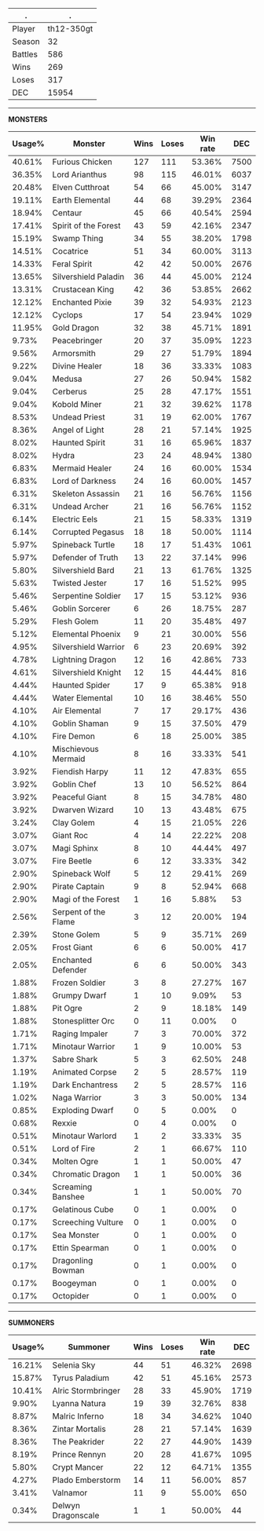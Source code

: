 .|.
|-|-
Player|th12-350gt
Season|32
Battles|586
Wins|269
Loses|317
DEC|15954

---
**MONSTERS**

Usage%|Monster|Wins|Loses|Win rate|DEC|
-|-|-|-|-|-|
40.61%|Furious Chicken|127|111|53.36%|7500|
36.35%|Lord Arianthus|98|115|46.01%|6037|
20.48%|Elven Cutthroat|54|66|45.00%|3147|
19.11%|Earth Elemental|44|68|39.29%|2364|
18.94%|Centaur|45|66|40.54%|2594|
17.41%|Spirit of the Forest|43|59|42.16%|2347|
15.19%|Swamp Thing|34|55|38.20%|1798|
14.51%|Cocatrice|51|34|60.00%|3113|
14.33%|Feral Spirit|42|42|50.00%|2676|
13.65%|Silvershield Paladin|36|44|45.00%|2124|
13.31%|Crustacean King|42|36|53.85%|2662|
12.12%|Enchanted Pixie|39|32|54.93%|2123|
12.12%|Cyclops|17|54|23.94%|1029|
11.95%|Gold Dragon|32|38|45.71%|1891|
9.73%|Peacebringer|20|37|35.09%|1223|
9.56%|Armorsmith|29|27|51.79%|1894|
9.22%|Divine Healer|18|36|33.33%|1083|
9.04%|Medusa|27|26|50.94%|1582|
9.04%|Cerberus|25|28|47.17%|1551|
9.04%|Kobold Miner|21|32|39.62%|1178|
8.53%|Undead Priest|31|19|62.00%|1767|
8.36%|Angel of Light|28|21|57.14%|1925|
8.02%|Haunted Spirit|31|16|65.96%|1837|
8.02%|Hydra|23|24|48.94%|1380|
6.83%|Mermaid Healer|24|16|60.00%|1534|
6.83%|Lord of Darkness|24|16|60.00%|1457|
6.31%|Skeleton Assassin|21|16|56.76%|1156|
6.31%|Undead Archer|21|16|56.76%|1152|
6.14%|Electric Eels|21|15|58.33%|1319|
6.14%|Corrupted Pegasus|18|18|50.00%|1114|
5.97%|Spineback Turtle|18|17|51.43%|1061|
5.97%|Defender of Truth|13|22|37.14%|996|
5.80%|Silvershield Bard|21|13|61.76%|1325|
5.63%|Twisted Jester|17|16|51.52%|995|
5.46%|Serpentine Soldier|17|15|53.12%|936|
5.46%|Goblin Sorcerer|6|26|18.75%|287|
5.29%|Flesh Golem|11|20|35.48%|497|
5.12%|Elemental Phoenix|9|21|30.00%|556|
4.95%|Silvershield Warrior|6|23|20.69%|392|
4.78%|Lightning Dragon|12|16|42.86%|733|
4.61%|Silvershield Knight|12|15|44.44%|816|
4.44%|Haunted Spider|17|9|65.38%|918|
4.44%|Water Elemental|10|16|38.46%|550|
4.10%|Air Elemental|7|17|29.17%|436|
4.10%|Goblin Shaman|9|15|37.50%|479|
4.10%|Fire Demon|6|18|25.00%|385|
4.10%|Mischievous Mermaid|8|16|33.33%|541|
3.92%|Fiendish Harpy|11|12|47.83%|655|
3.92%|Goblin Chef|13|10|56.52%|864|
3.92%|Peaceful Giant|8|15|34.78%|480|
3.92%|Dwarven Wizard|10|13|43.48%|675|
3.24%|Clay Golem|4|15|21.05%|226|
3.07%|Giant Roc|4|14|22.22%|208|
3.07%|Magi Sphinx|8|10|44.44%|497|
3.07%|Fire Beetle|6|12|33.33%|342|
2.90%|Spineback Wolf|5|12|29.41%|269|
2.90%|Pirate Captain|9|8|52.94%|668|
2.90%|Magi of the Forest|1|16|5.88%|53|
2.56%|Serpent of the Flame|3|12|20.00%|194|
2.39%|Stone Golem|5|9|35.71%|269|
2.05%|Frost Giant|6|6|50.00%|417|
2.05%|Enchanted Defender|6|6|50.00%|343|
1.88%|Frozen Soldier|3|8|27.27%|167|
1.88%|Grumpy Dwarf|1|10|9.09%|53|
1.88%|Pit Ogre|2|9|18.18%|149|
1.88%|Stonesplitter Orc|0|11|0.00%|0|
1.71%|Raging Impaler|7|3|70.00%|372|
1.71%|Minotaur Warrior|1|9|10.00%|53|
1.37%|Sabre Shark|5|3|62.50%|248|
1.19%|Animated Corpse|2|5|28.57%|119|
1.19%|Dark Enchantress|2|5|28.57%|116|
1.02%|Naga Warrior|3|3|50.00%|134|
0.85%|Exploding Dwarf|0|5|0.00%|0|
0.68%|Rexxie|0|4|0.00%|0|
0.51%|Minotaur Warlord|1|2|33.33%|35|
0.51%|Lord of Fire|2|1|66.67%|110|
0.34%|Molten Ogre|1|1|50.00%|47|
0.34%|Chromatic Dragon|1|1|50.00%|36|
0.34%|Screaming Banshee|1|1|50.00%|70|
0.17%|Gelatinous Cube|0|1|0.00%|0|
0.17%|Screeching Vulture|0|1|0.00%|0|
0.17%|Sea Monster|0|1|0.00%|0|
0.17%|Ettin Spearman|0|1|0.00%|0|
0.17%|Dragonling Bowman|0|1|0.00%|0|
0.17%|Boogeyman|0|1|0.00%|0|
0.17%|Octopider|0|1|0.00%|0|

---
**SUMMONERS**

Usage%|Summoner|Wins|Loses|Win rate|DEC|
-|-|-|-|-|-|
16.21%|Selenia Sky|44|51|46.32%|2698|
15.87%|Tyrus Paladium|42|51|45.16%|2573|
10.41%|Alric Stormbringer|28|33|45.90%|1719|
9.90%|Lyanna Natura|19|39|32.76%|838|
8.87%|Malric Inferno|18|34|34.62%|1040|
8.36%|Zintar Mortalis|28|21|57.14%|1639|
8.36%|The Peakrider|22|27|44.90%|1439|
8.19%|Prince Rennyn|20|28|41.67%|1095|
5.80%|Crypt Mancer|22|12|64.71%|1355|
4.27%|Plado Emberstorm|14|11|56.00%|857|
3.41%|Valnamor|11|9|55.00%|650|
0.34%|Delwyn Dragonscale|1|1|50.00%|44|
